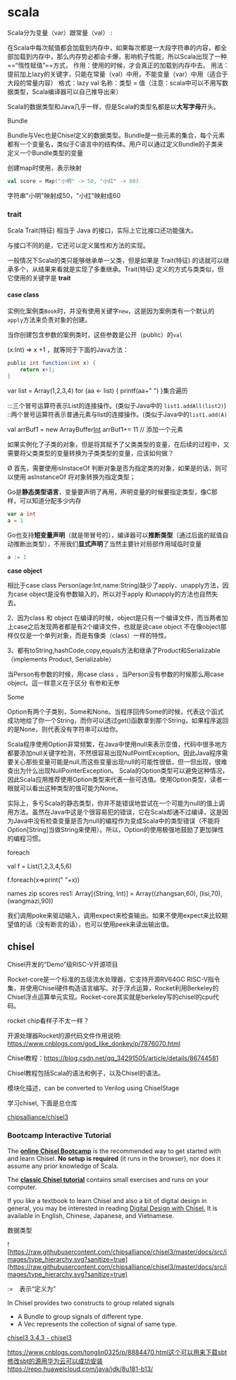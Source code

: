 # scala

Scala分为变量（var）跟常量（val） :

在Scala中每次赋值都会加载到内存中，如果每次都是一大段字符串的内容，都全部加载到内存中，那么内存势必都会卡爆，影响机子性能，所以Scala出现了一种==“惰性赋值”==方式，
作用：使用的时候，才会真正的加载到内存中去。
用法：提前加上lazy的关键字，只能在常量（val）中用，不能变量（var）中用（适合于大段的常量内容）
格式：lazy val 名称：类型 = 值（注意：scala中可以不用写数据类型，Scala编译器可以自己推导出来）

Scala的数据类型和Java几乎一样，但是Scala的类型名都是以**大写字母**开头。


Bundle

Bundle与Vec也是Chisel定义的数据类型。Bundle是一些元素的集合，每个元素都有一个变量名，类似于C语言中的结构体。用户可以通过定义Bundle的子类来定义一个Bundle类型的变量

创建map时使用，表示映射

```Scala
val score = Map("小明" -> 50, "小红" -> 60)
```

字符串"小明"映射成50，"小红"映射成60

### trait

Scala Trait(特征) 相当于 Java 的接口，实际上它比接口还功能强大。

与接口不同的是，它还可以定义属性和方法的实现。

一般情况下Scala的类只能够继承单一父类，但是如果是 Trait(特征) 的话就可以继承多个，从结果来看就是实现了多重继承。Trait(特征) 定义的方式与类类似，但它使用的关键字是 **trait**

#### case class

实例化案例类`Book`时，并没有使用关键字`new`，这是因为案例类有一个默认的`apply`方法来负责对象的创建。

当你创建包含参数的案例类时，这些参数是公开（public）的`val`

(x:Int) => x +1 ，就等同于下面的Java方法：

```scala
public int function(int x) {
    return x+1;
}
```

var list = Array(1,2,3,4) for (aa <- list) {  printf(aa+"   ") }集合遍历

:::三个冒号运算符表示List的连接操作。(类似于Java中的 `list1.addAll(list2)`)
::两个冒号运算符表示普通元素与list的连接操作。(类似于Java中的`list1.add(A)`

val arrBuf1 = new ArrayBuffer[Int]() arrBuf1+= 11 // 添加一个元素

如果实例化了子类的对象，但是将其赋予了父类类型的变量，在后续的过程中，又需要将父类类型的变量转换为子类类型的变量，应该如何做？

Ø  首先，需要使用isInstaceOf 判断对象是否为指定类的对象，如果是的话，则可以使用 asInstanceOf 将对象转换为指定类型；

Go是**静态类型语言**，变量要声明了再用，声明变量的时候要指定类型，像C那样，可以知道分配多少内存

```go
var a int
a = 1
```

Go也支持**短变量声明**（就是带冒号的），编译器可以**推断类型**（通过后面的赋值自动推断出类型），不用我们**显式声明**了当然主要针对局部作用域临时变量

```go
a := 1
```

**case object** 

相比于case class Person(age:Int,name:String)缺少了apply、unapply方法，因为case object是没有参数输入的，所以对于apply 和unapply的方法也自然失去。

2、因为class 和 object 在编译的时候，object是只有一个编译文件，而当两者加上case之后发现两者都是有2个编译文件，也就是说case object 不在像object那样仅仅是一个单列对象，而是有像类（class）一样的特性。

3、都有toString,hashCode,copy,equals方法和继承了Product和Serializable（implements Product, Serializable）

当Person有参数的时候，用case class ，当Person没有参数的时候那么用case object。這一样意义在于区分 有参和无参

Some

Option有两个子类别，Some和None。当程序回传Some的时候，代表这个函式成功地给了你一个String，而你可以透过get()函数拿到那个String，如果程序返回的是None，则代表没有字符串可以给你。

Scala程序使用Option非常频繁，在Java中使用null来表示空值，代码中很多地方都要添加null关键字检测，不然很容易出现NullPointException。因此Java程序需要关心那些变量可能是null,而这些变量出现null的可能性很低，但一但出现，很难查出为什么出现NullPointerException。
 Scala的Option类型可以避免这种情况，因此Scala应用推荐使用Option类型来代表一些可选值。使用Option类型，读者一眼就可以看出这种类型的值可能为None。

实际上，多亏Scala的静态类型，你并不能错误地尝试在一个可能为null的值上调用方法。虽然在Java中这是个很容易犯的错误，它在Scala却通不过编译，这是因为Java中没有检查变量是否为null的编程作为变成Scala中的类型错误（不能将Option[String]当做String来使用）。所以，Option的使用极强地鼓励了更加弹性的编程习惯。

foreach

 val f = List(1,2,3,4,5,6)

  f.foreach(x=>print(" "+x))

 names zip scores res1: Array[(String, Int)] = Array((zhangsan,60), (lisi,70), (wangmazi,90))

我们调用poke来驱动输入，调用expect来检查输出。如果不使用expect来比较期望值的话（没有断言的话），也可以使用peek来读出输出值。

## chisel

Chisel开发的“Demo”级RISC-V开源项目

Rocket-core是一个标准的五级流水处理器，它支持开源RV64GC RISC-V指令集，并使用Chisel硬件构造语言编写。对于浮点运算，Rocket利用Berkeley的Chisel浮点运算单元实现。Rocket-core其实就是berkeley写的chisel的cpu代码。

rocket chip看样子不太一样？

开源处理器Rocket的源代码文件作用说明: https://www.cnblogs.com/god_like_donkey/p/7876070.html

Chisel教程：https://blog.csdn.net/qq_34291505/article/details/86744581

Chisel教程包括Scala的语法和例子，以及Chisel的语法。

模块化描述，can be converted to Verilog using ChiselStage

学习chisel, 下面是总仓库

[chipsalliance/chisel3](https://github.com/chipsalliance/chisel3#getting-started)

### **Bootcamp Interactive Tutorial**

The **[online Chisel Bootcamp](https://mybinder.org/v2/gh/freechipsproject/chisel-bootcamp/master)** is the recommended way to get started with and learn Chisel. **No setup is required** (it runs in the browser), nor does it assume any prior knowledge of Scala.

The **[classic Chisel tutorial](https://github.com/ucb-bar/chisel-tutorial)** contains small exercises and runs on your computer.

If you like a textbook to learn Chisel and also a bit of digital design in general, you may be interested in reading [Digital Design with Chisel.](http://www.imm.dtu.dk/~masca/chisel-book.html) It is available in English, Chinese, Japanese, and Vietnamese.

数据类型

![https://raw.githubusercontent.com/chipsalliance/chisel3/master/docs/src/images/type_hierarchy.svg?sanitize=true](https://raw.githubusercontent.com/chipsalliance/chisel3/master/docs/src/images/type_hierarchy.svg?sanitize=true)

:=　表示“定义为”

In Chisel provides two constructs to group related signals

- A Bundle to group signals of different type.
- A Vec represents the collection of signal of same type.

[chisel3 3.4.3 - chisel3](https://www.chisel-lang.org/api/latest/chisel3/index.html)

https://www.cnblogs.com/tonglin0325/p/8884470.html这个可以用来下载sbt修改sbt的源用华为云可以成功安装https://repo.huaweicloud.com/java/jdk/8u181-b13/
